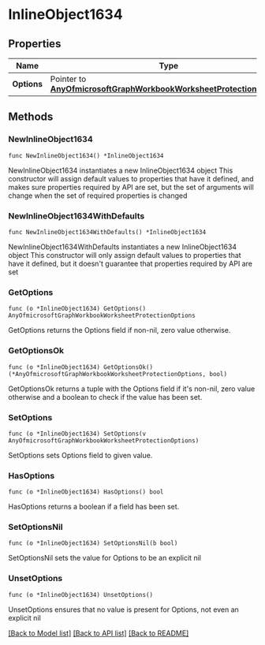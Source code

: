 # InlineObject1634

## Properties

Name | Type | Description | Notes
------------ | ------------- | ------------- | -------------
**Options** | Pointer to [**AnyOfmicrosoftGraphWorkbookWorksheetProtectionOptions**](anyOf&lt;microsoft.graph.workbookWorksheetProtectionOptions&gt;.md) |  | [optional] 

## Methods

### NewInlineObject1634

`func NewInlineObject1634() *InlineObject1634`

NewInlineObject1634 instantiates a new InlineObject1634 object
This constructor will assign default values to properties that have it defined,
and makes sure properties required by API are set, but the set of arguments
will change when the set of required properties is changed

### NewInlineObject1634WithDefaults

`func NewInlineObject1634WithDefaults() *InlineObject1634`

NewInlineObject1634WithDefaults instantiates a new InlineObject1634 object
This constructor will only assign default values to properties that have it defined,
but it doesn't guarantee that properties required by API are set

### GetOptions

`func (o *InlineObject1634) GetOptions() AnyOfmicrosoftGraphWorkbookWorksheetProtectionOptions`

GetOptions returns the Options field if non-nil, zero value otherwise.

### GetOptionsOk

`func (o *InlineObject1634) GetOptionsOk() (*AnyOfmicrosoftGraphWorkbookWorksheetProtectionOptions, bool)`

GetOptionsOk returns a tuple with the Options field if it's non-nil, zero value otherwise
and a boolean to check if the value has been set.

### SetOptions

`func (o *InlineObject1634) SetOptions(v AnyOfmicrosoftGraphWorkbookWorksheetProtectionOptions)`

SetOptions sets Options field to given value.

### HasOptions

`func (o *InlineObject1634) HasOptions() bool`

HasOptions returns a boolean if a field has been set.

### SetOptionsNil

`func (o *InlineObject1634) SetOptionsNil(b bool)`

 SetOptionsNil sets the value for Options to be an explicit nil

### UnsetOptions
`func (o *InlineObject1634) UnsetOptions()`

UnsetOptions ensures that no value is present for Options, not even an explicit nil

[[Back to Model list]](../README.md#documentation-for-models) [[Back to API list]](../README.md#documentation-for-api-endpoints) [[Back to README]](../README.md)


